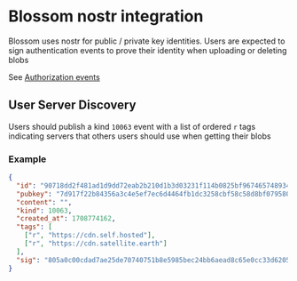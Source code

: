 # Blossom nostr integration

Blossom uses nostr for public / private key identities. Users are expected to sign authentication events to prove their identity when uploading or deleting blobs

See [Authorization events](./Server.md#authorization-events)

## User Server Discovery

Users should publish a kind `10063` event with a list of ordered `r` tags indicating servers that others users should use when getting their blobs

### Example

```json
{
  "id": "90718dd2f481ad1d9dd72eab2b210d1b3d03231f114b0825bf967465748934f0",
  "pubkey": "7d917f22b84356a3c4e5ef7ec6d4464fb1dc3258cbf58c58d8bf079580c12c91",
  "content": "",
  "kind": 10063,
  "created_at": 1708774162,
  "tags": [
    ["r", "https://cdn.self.hosted"],
    ["r", "https://cdn.satellite.earth"]
  ],
  "sig": "805a0c00cdad7ae25de70740751b8e5985bec24bb6aead8c65e0cc33d6205dd5a06689b566e62589885ad86bfb55c5c7dfb5a9ce6ddb29cf04507fa76e485040"
}
```
